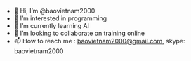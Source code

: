 - 👋 Hi, I’m @baovietnam2000
- 👀 I’m interested in programming
- 🌱 I’m currently learning AI
- 💞️ I’m looking to collaborate on training online
- 📫 How to reach me : baovietnam2000@gmail.com, skype: baovietnam2000

<!---
baovietnam2000/baovietnam2000 is a ✨ special ✨ repository because its `README.md` (this file) appears on your GitHub profile.
You can click the Preview link to take a look at your changes.
--->

